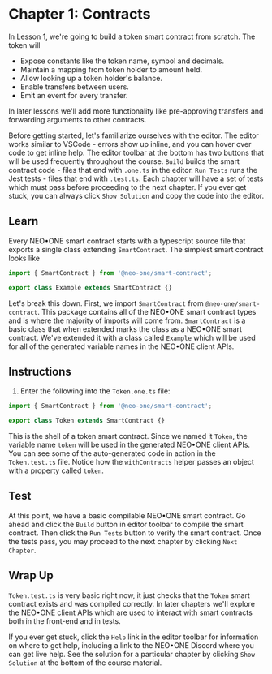 # Chapter 1: Contracts

In Lesson 1, we're going to build a token smart contract from scratch. The token will

 - Expose constants like the token name, symbol and decimals.
 - Maintain a mapping from token holder to amount held.
 - Allow looking up a token holder's balance.
 - Enable transfers between users.
 - Emit an event for every transfer.

In later lessons we'll add more functionality like pre-approving transfers and forwarding arguments to other contracts.

Before getting started, let's familiarize ourselves with the editor. The editor works similar to VSCode - errors show up inline, and you can hover over code to get inline help. The editor toolbar at the bottom has two buttons that will be used frequently throughout the course. `Build` builds the smart contract code - files that end with `.one.ts` in the editor. `Run Tests` runs the Jest tests - files that end with `.test.ts`. Each chapter will have a set of tests which must pass before proceeding to the next chapter. If you ever get stuck, you can always click `Show Solution` and copy the code into the editor.

## Learn

Every NEO•ONE smart contract starts with a typescript source file that exports a single class extending `SmartContract`. The simplest smart contract looks like

```typescript
import { SmartContract } from '@neo-one/smart-contract';

export class Example extends SmartContract {}
```

Let's break this down. First, we import `SmartContract` from `@neo-one/smart-contract`. This package contains all of the NEO•ONE smart contract types and is where the majority of imports will come from. `SmartContract` is a basic class that when extended marks the class as a NEO•ONE smart contract. We've extended it with a class called `Example` which will be used for all of the generated variable names in the NEO•ONE client APIs.

## Instructions

  1. Enter the following into the `Token.one.ts` file:

```typescript
import { SmartContract } from '@neo-one/smart-contract';

export class Token extends SmartContract {}
```

This is the shell of a token smart contract. Since we named it `Token`, the variable name `token` will be used in the generated NEO•ONE client APIs. You can see some of the auto-generated code in action in the `Token.test.ts` file. Notice how the `withContracts` helper passes an object with a property called `token`.

## Test

At this point, we have a basic compilable NEO•ONE smart contract. Go ahead and click the `Build` button in editor toolbar to compile the smart contract. Then click the `Run Tests` button to verify the smart contract. Once the tests pass, you may proceed to the next chapter by clicking `Next Chapter`.

## Wrap Up

`Token.test.ts` is very basic right now, it just checks that the `Token` smart contract exists and was compiled correctly. In later chapters we'll explore the NEO•ONE client APIs which are used to interact with smart contracts both in the front-end and in tests.

If you ever get stuck, click the `Help` link in the editor toolbar for information on where to get help, including a link to the NEO•ONE Discord where you can get live help. See the solution for a particular chapter by clicking `Show Solution` at the bottom of the course material.
